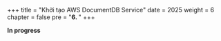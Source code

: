 +++
title = "Khởi tạo AWS DocumentDB Service"
date = 2025
weight = 6
chapter = false
pre = "<b>6. </b>"
+++

**In progress**
